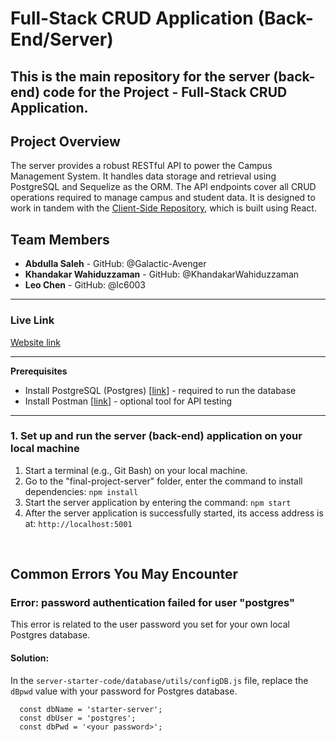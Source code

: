 # Full-Stack CRUD Application (Back-End/Server)
This is the main repository for the server (back-end) code for the Project - Full-Stack CRUD Application.
----------
## Project Overview

The server provides a robust RESTful API to power the Campus Management System. It handles data storage and retrieval using PostgreSQL and Sequelize as the ORM. The API endpoints cover all CRUD operations required to manage campus and student data. It is designed to work in tandem with the [Client-Side Repository](https://github.com/Galactic-Avenger/Full-Stack-CRUD-Application-client-front-end-), which is built using React.


## Team Members
- **Abdulla Saleh** - GitHub: @Galactic-Avenger
- **Khandakar Wahiduzzaman** - GitHub: @KhandakarWahiduzzaman
- **Leo Chen** - GitHub: @lc6003

----------
### Live Link 
[Website link](https://Galactic-Avenger.github.io/Full-Stack-CRUD-Application-client-front-end-/)

----------
**Prerequisites**
- Install PostgreSQL (Postgres) [[link](https://www.postgresql.org/download/)] - required to run the database
- Install Postman [[link](https://www.postman.com/downloads/)] - optional tool for API testing 
----------
### 1. Set up and run the server (back-end) application on your local machine
1.	Start a terminal (e.g., Git Bash) on your local machine.
2.  Go to the "final-project-server" folder, enter the command to install dependencies: `npm install` 
3.	Start the server application by entering the command: `npm start` 
4.	After the server application is successfully started, its access address is at: `http://localhost:5001` 

<br/>

## Common Errors You May Encounter
### Error: password authentication failed for user "postgres"
This error is related to the user password you set for your own local Postgres database. 
#### Solution:
In the `server-starter-code/database/utils/configDB.js` file, replace the `dBpwd` value with your password for Postgres database.

```
  const dbName = 'starter-server';
  const dbUser = 'postgres';
  const dbPwd = '<your password>';
```
